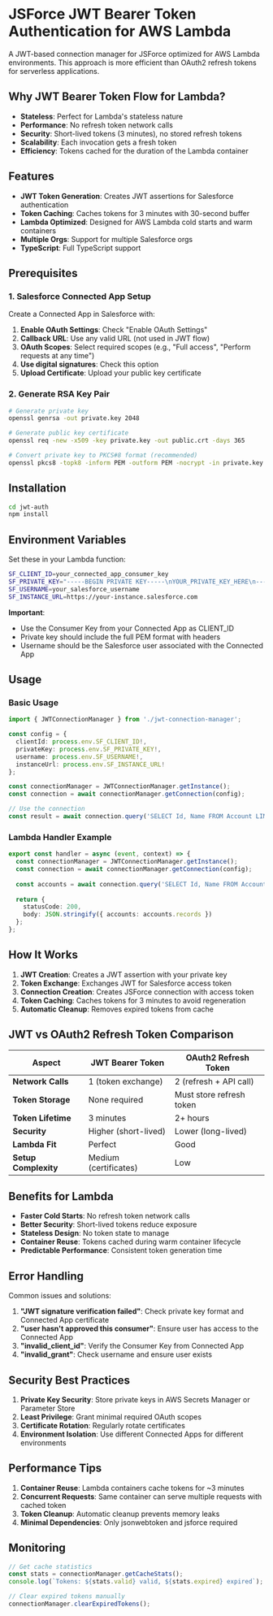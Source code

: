 # JSForce JWT Bearer Token Authentication for AWS Lambda

A JWT-based connection manager for JSForce optimized for AWS Lambda environments. This approach is more efficient than OAuth2 refresh tokens for serverless applications.

## Why JWT Bearer Token Flow for Lambda?

- **Stateless**: Perfect for Lambda's stateless nature
- **Performance**: No refresh token network calls
- **Security**: Short-lived tokens (3 minutes), no stored refresh tokens
- **Scalability**: Each invocation gets a fresh token
- **Efficiency**: Tokens cached for the duration of the Lambda container

## Features

- **JWT Token Generation**: Creates JWT assertions for Salesforce authentication
- **Token Caching**: Caches tokens for 3 minutes with 30-second buffer
- **Lambda Optimized**: Designed for AWS Lambda cold starts and warm containers
- **Multiple Orgs**: Support for multiple Salesforce orgs
- **TypeScript**: Full TypeScript support

## Prerequisites

### 1. Salesforce Connected App Setup

Create a Connected App in Salesforce with:

1. **Enable OAuth Settings**: Check "Enable OAuth Settings"
2. **Callback URL**: Use any valid URL (not used in JWT flow)
3. **OAuth Scopes**: Select required scopes (e.g., "Full access", "Perform requests at any time")
4. **Use digital signatures**: Check this option
5. **Upload Certificate**: Upload your public key certificate

### 2. Generate RSA Key Pair

```bash
# Generate private key
openssl genrsa -out private.key 2048

# Generate public key certificate
openssl req -new -x509 -key private.key -out public.crt -days 365

# Convert private key to PKCS#8 format (recommended)
openssl pkcs8 -topk8 -inform PEM -outform PEM -nocrypt -in private.key -out private_key.pem
```

## Installation

```bash
cd jwt-auth
npm install
```

## Environment Variables

Set these in your Lambda function:

```bash
SF_CLIENT_ID=your_connected_app_consumer_key
SF_PRIVATE_KEY="-----BEGIN PRIVATE KEY-----\nYOUR_PRIVATE_KEY_HERE\n-----END PRIVATE KEY-----"
SF_USERNAME=your_salesforce_username
SF_INSTANCE_URL=https://your-instance.salesforce.com
```

**Important**: 
- Use the Consumer Key from your Connected App as CLIENT_ID
- Private key should include the full PEM format with headers
- Username should be the Salesforce user associated with the Connected App

## Usage

### Basic Usage

```typescript
import { JWTConnectionManager } from './jwt-connection-manager';

const config = {
  clientId: process.env.SF_CLIENT_ID!,
  privateKey: process.env.SF_PRIVATE_KEY!,
  username: process.env.SF_USERNAME!,
  instanceUrl: process.env.SF_INSTANCE_URL!
};

const connectionManager = JWTConnectionManager.getInstance();
const connection = await connectionManager.getConnection(config);

// Use the connection
const result = await connection.query('SELECT Id, Name FROM Account LIMIT 10');
```

### Lambda Handler Example

```typescript
export const handler = async (event, context) => {
  const connectionManager = JWTConnectionManager.getInstance();
  const connection = await connectionManager.getConnection(config);
  
  const accounts = await connection.query('SELECT Id, Name FROM Account LIMIT 5');
  
  return {
    statusCode: 200,
    body: JSON.stringify({ accounts: accounts.records })
  };
};
```

## How It Works

1. **JWT Creation**: Creates a JWT assertion with your private key
2. **Token Exchange**: Exchanges JWT for Salesforce access token
3. **Connection Creation**: Creates JSForce connection with access token
4. **Token Caching**: Caches tokens for 3 minutes to avoid regeneration
5. **Automatic Cleanup**: Removes expired tokens from cache

## JWT vs OAuth2 Refresh Token Comparison

| Aspect | JWT Bearer Token | OAuth2 Refresh Token |
|--------|------------------|---------------------|
| **Network Calls** | 1 (token exchange) | 2 (refresh + API call) |
| **Token Storage** | None required | Must store refresh token |
| **Token Lifetime** | 3 minutes | 2+ hours |
| **Security** | Higher (short-lived) | Lower (long-lived) |
| **Lambda Fit** | Perfect | Good |
| **Setup Complexity** | Medium (certificates) | Low |

## Benefits for Lambda

- **Faster Cold Starts**: No refresh token network calls
- **Better Security**: Short-lived tokens reduce exposure
- **Stateless Design**: No token state to manage
- **Container Reuse**: Tokens cached during warm container lifecycle
- **Predictable Performance**: Consistent token generation time

## Error Handling

Common issues and solutions:

1. **"JWT signature verification failed"**: Check private key format and Connected App certificate
2. **"user hasn't approved this consumer"**: Ensure user has access to the Connected App
3. **"invalid_client_id"**: Verify the Consumer Key from Connected App
4. **"invalid_grant"**: Check username and ensure user exists

## Security Best Practices

1. **Private Key Security**: Store private keys in AWS Secrets Manager or Parameter Store
2. **Least Privilege**: Grant minimal required OAuth scopes
3. **Certificate Rotation**: Regularly rotate certificates
4. **Environment Isolation**: Use different Connected Apps for different environments

## Performance Tips

1. **Container Reuse**: Lambda containers cache tokens for ~3 minutes
2. **Concurrent Requests**: Same container can serve multiple requests with cached token
3. **Token Cleanup**: Automatic cleanup prevents memory leaks
4. **Minimal Dependencies**: Only jsonwebtoken and jsforce required

## Monitoring

```typescript
// Get cache statistics
const stats = connectionManager.getCacheStats();
console.log(`Tokens: ${stats.valid} valid, ${stats.expired} expired`);

// Clear expired tokens manually
connectionManager.clearExpiredTokens();
```